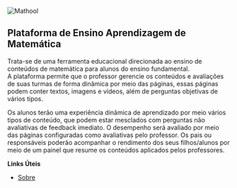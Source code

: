 ![Mathool](/logo.png "Logo Mathool")

## Plataforma de Ensino Aprendizagem de Matemática

Trata-se de uma ferramenta educacional direcionada ao ensino de conteúdos de matemática para alunos do ensino fundamental.   
A plataforma permite que o professor gerencie os conteúdos e avaliações de suas turmas de forma dinâmica por meio das páginas, essas páginas podem conter textos, imagens e vídeos, além de perguntas objetivas de vários tipos.

Os alunos terão uma experiência dinâmica de aprendizado por meio vários tipos de conteúdo, que podem estar mesclados com perguntas não avaliativas de feedback imediato. O desempenho será avaliado por meio das páginas configuradas como avaliativas pelo professor.
Os pais ou responsáveis poderão acompanhar o rendimento dos seus filhos/alunos por meio de um painel que resume os conteúdos aplicados pelos professores.

**Links Úteis**
* [Sobre](/#/about)